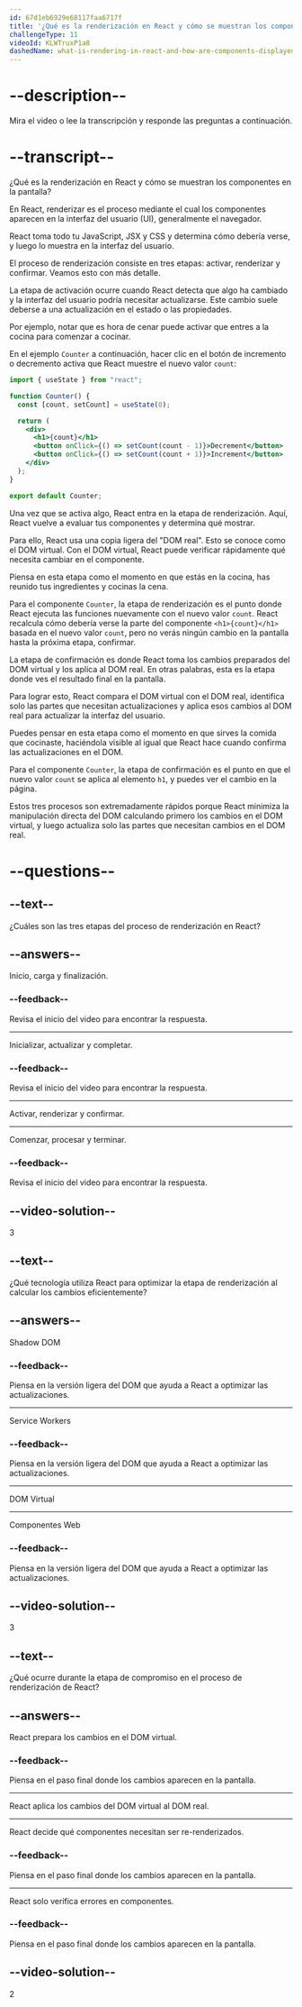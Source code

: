 ```yaml
---
id: 67d1eb6929e68117faa6717f
title: '¿Qué es la renderización en React y cómo se muestran los componentes en la pantalla?'
challengeType: 11
videoId: KLWTruxP1a8
dashedName: what-is-rendering-in-react-and-how-are-components-displayed-on-the-screen
---
```


# --description--

Mira el video o lee la transcripción y responde las preguntas a continuación.

# --transcript--

¿Qué es la renderización en React y cómo se muestran los componentes en la pantalla?

En React, renderizar es el proceso mediante el cual los componentes aparecen en la interfaz del usuario (UI), generalmente el navegador.

React toma todo tu JavaScript, JSX y CSS y determina cómo debería verse, y luego lo muestra en la interfaz del usuario.

El proceso de renderización consiste en tres etapas: activar, renderizar y confirmar. Veamos esto con más detalle.

La etapa de activación ocurre cuando React detecta que algo ha cambiado y la interfaz del usuario podría necesitar actualizarse. Este cambio suele deberse a una actualización en el estado o las propiedades.

Por ejemplo, notar que es hora de cenar puede activar que entres a la cocina para comenzar a cocinar.

En el ejemplo `Counter` a continuación, hacer clic en el botón de incremento o decremento activa que React muestre el nuevo valor `count`:

```jsx
import { useState } from "react";

function Counter() {
  const [count, setCount] = useState(0);

  return (
    <div>
      <h1>{count}</h1>
      <button onClick={() => setCount(count - 1)}>Decrement</button>
      <button onClick={() => setCount(count + 1)}>Increment</button>
    </div>
  );
}

export default Counter;
```

Una vez que se activa algo, React entra en la etapa de renderización. Aquí, React vuelve a evaluar tus componentes y determina qué mostrar.

Para ello, React usa una copia ligera del "DOM real". Esto se conoce como el DOM virtual. Con el DOM virtual, React puede verificar rápidamente qué necesita cambiar en el componente.

Piensa en esta etapa como el momento en que estás en la cocina, has reunido tus ingredientes y cocinas la cena.

Para el componente `Counter`, la etapa de renderización es el punto donde React ejecuta las funciones nuevamente con el nuevo valor `count`. React recalcula cómo debería verse la parte del componente `<h1>{count}</h1>` basada en el nuevo valor `count`, pero no verás ningún cambio en la pantalla hasta la próxima etapa, confirmar.

La etapa de confirmación es donde React toma los cambios preparados del DOM virtual y los aplica al DOM real. En otras palabras, esta es la etapa donde ves el resultado final en la pantalla.

Para lograr esto, React compara el DOM virtual con el DOM real, identifica solo las partes que necesitan actualizaciones y aplica esos cambios al DOM real para actualizar la interfaz del usuario.

Puedes pensar en esta etapa como el momento en que sirves la comida que cocinaste, haciéndola visible al igual que React hace cuando confirma las actualizaciones en el DOM.

Para el componente `Counter`, la etapa de confirmación es el punto en que el nuevo valor `count` se aplica al elemento `h1`, y puedes ver el cambio en la página.

Estos tres procesos son extremadamente rápidos porque React minimiza la manipulación directa del DOM calculando primero los cambios en el DOM virtual, y luego actualiza solo las partes que necesitan cambios en el DOM real.

# --questions--

## --text--

¿Cuáles son las tres etapas del proceso de renderización en React?

## --answers--

Inicio, carga y finalización.

### --feedback--

Revisa el inicio del video para encontrar la respuesta.

---

Inicializar, actualizar y completar.

### --feedback--

Revisa el inicio del video para encontrar la respuesta.

---

Activar, renderizar y confirmar.

---

Comenzar, procesar y terminar.

### --feedback--

Revisa el inicio del video para encontrar la respuesta.

## --video-solution--

3

## --text--

¿Qué tecnología utiliza React para optimizar la etapa de renderización al calcular los cambios eficientemente?

## --answers--

Shadow DOM

### --feedback--

Piensa en la versión ligera del DOM que ayuda a React a optimizar las actualizaciones.

---

Service Workers

### --feedback--

Piensa en la versión ligera del DOM que ayuda a React a optimizar las actualizaciones.

---

DOM Virtual

---

Componentes Web

### --feedback--

Piensa en la versión ligera del DOM que ayuda a React a optimizar las actualizaciones.

## --video-solution--

3

## --text--

¿Qué ocurre durante la etapa de compromiso en el proceso de renderización de React?

## --answers--

React prepara los cambios en el DOM virtual.

### --feedback--

Piensa en el paso final donde los cambios aparecen en la pantalla.

---

React aplica los cambios del DOM virtual al DOM real.

---

React decide qué componentes necesitan ser re-renderizados.

### --feedback--

Piensa en el paso final donde los cambios aparecen en la pantalla.

---

React solo verifica errores en componentes.

### --feedback--

Piensa en el paso final donde los cambios aparecen en la pantalla.

## --video-solution--

2

